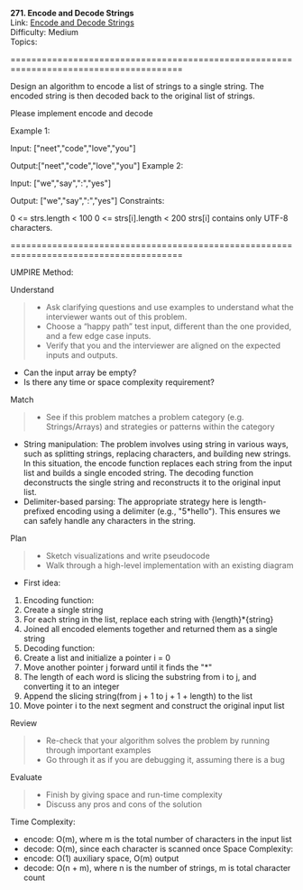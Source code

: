 **271. Encode and Decode Strings**  
Link: [Encode and Decode Strings](https://neetcode.io/problems/string-encode-and-decode?list=neetcode150)  
Difficulty: Medium  
Topics: 

=======================================================================================

Design an algorithm to encode a list of strings to a single string. The encoded string is then decoded back to the original list of strings.

Please implement encode and decode

Example 1:

Input: ["neet","code","love","you"]

Output:["neet","code","love","you"]
Example 2:

Input: ["we","say",":","yes"]

Output: ["we","say",":","yes"]
Constraints:

0 <= strs.length < 100
0 <= strs[i].length < 200
strs[i] contains only UTF-8 characters.

=======================================================================================

UMPIRE Method:

Understand
> - Ask clarifying questions and use examples to understand what the interviewer wants out of this problem.
> - Choose a “happy path” test input, different than the one provided, and a few edge case inputs.
> - Verify that you and the interviewer are aligned on the expected inputs and outputs.
- Can the input array be empty?
- Is there any time or space complexity requirement?

Match
> - See if this problem matches a problem category (e.g. Strings/Arrays) and strategies or patterns within the category
- String manipulation: The problem involves using string in various ways, such as splitting strings, replacing characters, and building new strings. In this situation, the encode function replaces each string from the input list and builds a single encoded string. The decoding function deconstructs the single string and reconstructs it to the original input list.
- Delimiter-based parsing: The appropriate strategy here is length-prefixed encoding using a delimiter (e.g., "5*hello"). This ensures we can safely handle any characters in the string.
  
Plan
> - Sketch visualizations and write pseudocode
> - Walk through a high-level implementation with an existing diagram
- First idea:
1. Encoding function:
  1. Create a single string
  2. For each string in the list, replace each string with {length}*{string}
  3. Joined all encoded elements together and returned them as a single string
2. Decoding function:
  1. Create a list and initialize a pointer i = 0
  2. Move another pointer j forward until it finds the "*"
  3. The length of each word is slicing the substring from i to j, and converting it to an integer
  4. Append the slicing string(from j + 1 to j + 1 + length) to the list
  5. Move pointer i to the next segment and construct the original input list

Review
> - Re-check that your algorithm solves the problem by running through important examples
> - Go through it as if you are debugging it, assuming there is a bug

Evaluate
> - Finish by giving space and run-time complexity
> - Discuss any pros and cons of the solution


Time Complexity: 
- encode: O(m), where m is the total number of characters in the input list
- decode: O(m), since each character is scanned once
Space Complexity:
- encode: O(1) auxiliary space, O(m) output
- decode: O(n + m), where n is the number of strings, m is total character count

